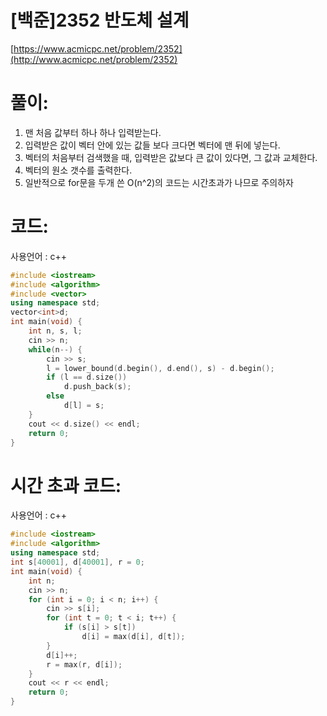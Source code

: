 # [백준]2352 반도체 설계

[https://www.acmicpc.net/problem/2352](http://www.acmicpc.net/problem/2352)

# **풀이:**
1. 맨 처음 값부터 하나 하나 입력받는다.
2. 입력받은 값이 벡터 안에 있는 값들 보다 크다면 벡터에 맨 뒤에 넣는다.
3. 벡터의 처음부터 검색했을 때, 입력받은 값보다 큰 값이 있다면, 그 값과 교체한다.
4. 벡터의 원소 갯수를 출력한다.
5. 일반적으로 for문을 두개 쓴 O(n^2)의 코드는 시간초과가 나므로 주의하자

# **코드:**
사용언어 : c++
```c++
#include <iostream>
#include <algorithm>
#include <vector>
using namespace std;
vector<int>d;
int main(void) {
	int n, s, l;
	cin >> n;
	while(n--) {
		cin >> s;
		l = lower_bound(d.begin(), d.end(), s) - d.begin();
		if (l == d.size())
			d.push_back(s);
		else
			d[l] = s;
	}
	cout << d.size() << endl;
	return 0;
}
```



# **시간 초과 코드:**
사용언어 : c++
    

```c++
#include <iostream>
#include <algorithm>
using namespace std;
int s[40001], d[40001], r = 0;
int main(void) {
	int n;
	cin >> n;
	for (int i = 0; i < n; i++) {
		cin >> s[i];
		for (int t = 0; t < i; t++) {
			if (s[i] > s[t])
				d[i] = max(d[i], d[t]);
		}
		d[i]++;
		r = max(r, d[i]);
	}
	cout << r << endl;
	return 0;
}
```


